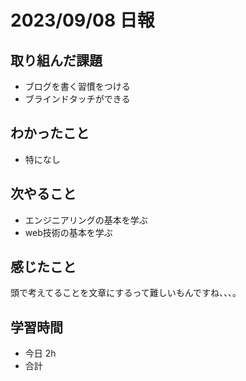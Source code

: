 # 2023/09/08 日報

## 取り組んだ課題
- ブログを書く習慣をつける
- ブラインドタッチができる

## わかったこと
- 特になし

## 次やること
- エンジニアリングの基本を学ぶ
- web技術の基本を学ぶ

## 感じたこと
頭で考えてることを文章にするって難しいもんですね、、、。

## 学習時間
- 今日 2h
- 合計 
